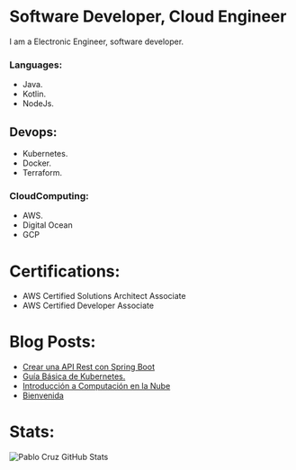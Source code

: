 # Software Developer, Cloud Engineer

I am a Electronic Engineer, software developer. 

### Languages:
* Java.
* Kotlin.
* NodeJs.

## Devops:
* Kubernetes.
* Docker. 
* Terraform.

### CloudComputing: 
* AWS. 
* Digital Ocean 
* GCP

# Certifications:

* AWS Certified Solutions Architect Associate
* AWS Certified Developer Associate

# Blog Posts:
<!-- BLOG-POST-LIST:START -->
- [Crear una API Rest con Spring Boot](https://blog.tech.pablo-cruz.com/crear-una-api-rest-con-spring-boot/)
- [Guía Básica de Kubernetes.](https://blog.tech.pablo-cruz.com/guia-basica-de-kubernetes/)
- [Introducción a Computación en la Nube](https://blog.tech.pablo-cruz.com/introduccion-a-computacion-en-la-nube/)
- [Bienvenida](https://blog.tech.pablo-cruz.com/bienvenida/)
<!-- BLOG-POST-LIST:END -->

# Stats:

<img align="left" alt="Pablo Cruz GitHub Stats" src="https://github-readme-stats.codestackr.vercel.app/api?username=pablorcruh&show_icons=true&hide_border=true" />



